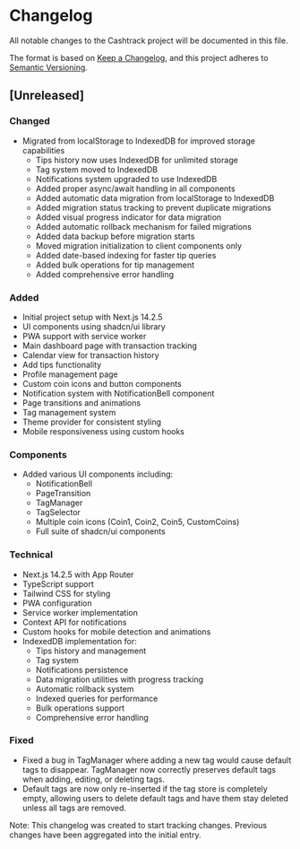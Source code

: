 # Changelog

All notable changes to the Cashtrack project will be documented in this file.

The format is based on [Keep a Changelog](https://keepachangelog.com/en/1.1.0/),
and this project adheres to [Semantic Versioning](https://semver.org/spec/v2.0.0.html).

## [Unreleased]

### Changed
- Migrated from localStorage to IndexedDB for improved storage capabilities
  - Tips history now uses IndexedDB for unlimited storage
  - Tag system moved to IndexedDB
  - Notifications system upgraded to use IndexedDB
  - Added proper async/await handling in all components
  - Added automatic data migration from localStorage to IndexedDB
  - Added migration status tracking to prevent duplicate migrations
  - Added visual progress indicator for data migration
  - Added automatic rollback mechanism for failed migrations
  - Added data backup before migration starts
  - Moved migration initialization to client components only
  - Added date-based indexing for faster tip queries
  - Added bulk operations for tip management
  - Added comprehensive error handling

### Added
- Initial project setup with Next.js 14.2.5
- UI components using shadcn/ui library
- PWA support with service worker
- Main dashboard page with transaction tracking
- Calendar view for transaction history
- Add tips functionality
- Profile management page
- Custom coin icons and button components
- Notification system with NotificationBell component
- Page transitions and animations
- Tag management system
- Theme provider for consistent styling
- Mobile responsiveness using custom hooks

### Components
- Added various UI components including:
  - NotificationBell
  - PageTransition
  - TagManager
  - TagSelector
  - Multiple coin icons (Coin1, Coin2, Coin5, CustomCoins)
  - Full suite of shadcn/ui components

### Technical
- Next.js 14.2.5 with App Router
- TypeScript support
- Tailwind CSS for styling
- PWA configuration
- Service worker implementation
- Context API for notifications
- Custom hooks for mobile detection and animations
- IndexedDB implementation for:
  - Tips history and management
  - Tag system
  - Notifications persistence
  - Data migration utilities with progress tracking
  - Automatic rollback system
  - Indexed queries for performance
  - Bulk operations support
  - Comprehensive error handling

### Fixed
- Fixed a bug in TagManager where adding a new tag would cause default tags to disappear. TagManager now correctly preserves default tags when adding, editing, or deleting tags.
- Default tags are now only re-inserted if the tag store is completely empty, allowing users to delete default tags and have them stay deleted unless all tags are removed.

Note: This changelog was created to start tracking changes. Previous changes have been aggregated into the initial entry. 